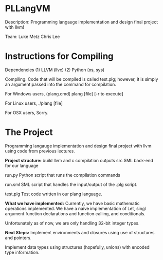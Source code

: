 PLLangVM
========
Description:
Programming langauge implementation and design final project with llvm!

Team:
Luke Metz
Chris Lee



Instructions for Compiling
===========================

Dependencies
(1) LLVM  (llvc)
(2) Python (os, sys)

Compiling.
Code that will be compiled is called test.plg; however, it is simply an argument passed into the command for compilation. 

For Windows users, (plang.cmd)
plang [file] [-r to execute]

For Linux users, 
./plang [file]

For OSX users,
Sorry.

The Project
==========================
Programming langauge implementation and design final project with llvm using code from previous lectures. 

<b>Project structure:</b>
build
	llvm and c compilation outputs
src
	SML back-end for our language

run.py 
	Python script that runs the compilation commands

run.sml 
	SML script that handles the input/output of the .plg script. 

test.plg
	Test code written in our plang language. 

<b>What we have implemented:</b>
 Currently, we have basic mathematic operations implemented. 
 We have a naive implementation of Let, singl argument function declarations and function calling, and conditionals.
 
 Unfortunately as of now, we are only handling 32-bit integer types. 

<b>Next Steps:</b>
 Implement environments and closures using use of structures and pointers. 

 Implement data types using structures (hopefully, unions) with encoded type information. 